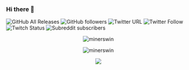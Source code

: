 ### Hi there 👋

![GitHub All Releases](https://img.shields.io/github/downloads/minerswin/tgf-tuning-pack-4.0/total?label=TuningPack%20Downloads&style=plastic)
![GitHub followers](https://img.shields.io/github/followers/minerswin?label=Follower&style=social)
![Twitter URL](https://img.shields.io/twitter/url?style=social&url=https%3A%2F%2Ftwitter.com%2Fminerswins)
![Twitter Follow](https://img.shields.io/twitter/follow/minerswins?style=social)
![Twitch Status](https://img.shields.io/twitch/status/minerswin)
![Subreddit subscribers](https://img.shields.io/reddit/subreddit-subscribers/thegeekfreaks?style=social)

<p align="center"> <img src="https://komarev.com/ghpvc/?username=minerswin" alt="minerswin" /> </p> <p align="center"> <img src="https://github-readme-stats.vercel.app/api?username=minerswin&show_icons=true&theme=radical" alt="minerswin" /> 
</p> 
<p align="center">
    <img src="https://github-readme-stats.vercel.app/api/top-langs/?username=minerswin&theme=radical" />
</p>
<!--
**MinersWin/MinersWin** is a ✨ _special_ ✨ repository because its `README.md` (this file) appears on your GitHub profile.
![TGF TuningPack 4.x](https://github.com/MinersWin/TGF-Tuning-Pack-4.0)
Here are some ideas to get you started:

- 🔭 I’m currently working on ![TGF TuningPack 4.x](https://github.com/MinersWin/TGF-Tuning-Pack-4.0)
- 🌱 I’m currently learning ...
- 👯 I’m looking to collaborate on ...
- 🤔 I’m looking for help with ...
- 💬 Ask me about ...
- 📫 How to reach me: ...
- 😄 Pronouns: ...
- ⚡ Fun fact: ...
-->
